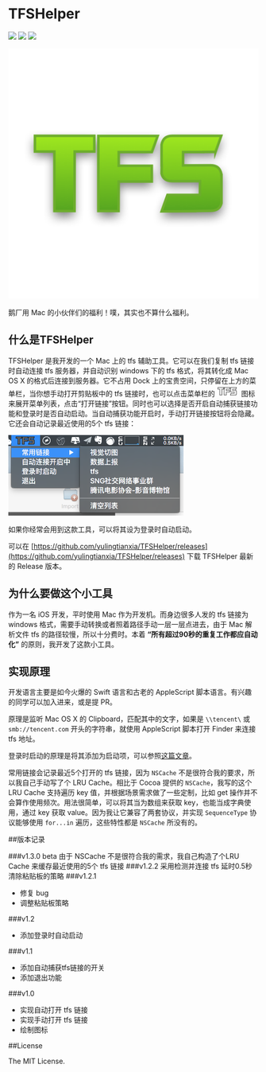 TFSHelper
===========
![](https://img.shields.io/badge/swift-2.1-red.svg)
![](https://img.shields.io/badge/prerelease-v1.3.0-blue.svg)
![](https://img.shields.io/badge/OS%20X-10.10%2B-brightgreen.svg)

![](image/TFS.png)

鹅厂用 Mac 的小伙伴们的福利！噗，其实也不算什么福利。

## 什么是TFSHelper

TFSHelper 是我开发的一个 Mac 上的 tfs 辅助工具。它可以在我们复制 tfs 链接时自动连接 tfs 服务器，并自动识别 windows 下的 tfs 格式，将其转化成 Mac OS X 的格式后连接到服务器。它不占用 Dock 上的宝贵空间，只停留在上方的菜单栏，当你想手动打开剪贴板中的 tfs 链接时，也可以点击菜单栏的 ![](image/TFSmenuicon.png) 图标来展开菜单列表，点击“打开链接”按钮。同时也可以选择是否开启自动捕获链接功能和登录时是否自动启动。当自动捕获功能开启时，手动打开链接按钮将会隐藏。它还会自动记录最近使用的5个 tfs 链接：

![](image/screenshot.png)

如果你经常会用到这款工具，可以将其设为登录时自动启动。

可以在 [https://github.com/yulingtianxia/TFSHelper/releases](https://github.com/yulingtianxia/TFSHelper/releases) 下载 TFSHelper 最新的 Release 版本。

## 为什么要做这个小工具
作为一名 iOS 开发，平时使用 Mac 作为开发机。而身边很多人发的 tfs 链接为 windows 格式，需要手动转换或者照着路径手动一层一层点进去，由于 Mac 解析文件 tfs 的路径较慢，所以十分费时。本着 **“所有超过90秒的重复工作都应自动化”** 的原则，我开发了这款小工具。

## 实现原理 

开发语言主要是如今火爆的 Swift 语言和古老的 AppleScript 脚本语言。有兴趣的同学可以加入进来，或是提 PR。

原理是监听 Mac OS X 的 Clipboard，匹配其中的文字，如果是 `\\tencent\` 或 `smb://tencent.com` 开头的字符串，就使用 AppleScript 脚本打开 Finder 来连接 tfs 地址。

登录时启动的原理是将其添加为启动项，可以参照[这篇文章](https://theswiftdev.com/2015/09/17/first-os-x-tutorial-how-to-launch-an-os-x-app-at-login/)。

常用链接会记录最近5个打开的 tfs 链接，因为 `NSCache` 不是很符合我的要求，所以我自己手动写了个 LRU Cache。相比于 Cocoa 提供的 `NSCache`，我写的这个 LRU Cache 支持遍历 key 值，并根据场景需求做了一些定制，比如 get 操作并不会算作使用频次。用法很简单，可以将其当为数组来获取 key，也能当成字典使用，通过 key 获取 value。因为我让它兼容了两套协议，并实现 `SequenceType` 协议能够使用 `for...in` 遍历，这些特性都是 `NSCache` 所没有的。

##版本记录

###v1.3.0 beta
由于 NSCache 不是很符合我的需求，我自己构造了个LRU Cache 来缓存最近使用的5个 tfs 链接
###v1.2.2
采用检测并连接 tfs 延时0.5秒清除粘贴板的策略
###v1.2.1
- 修复 bug
- 调整粘贴板策略

###v1.2 
- 添加登录时自动启动

###v1.1 
- 添加自动捕获tfs链接的开关
- 添加退出功能

###v1.0
- 实现自动打开 tfs 链接
- 实现手动打开 tfs 链接
- 绘制图标

##License

The MIT License.


